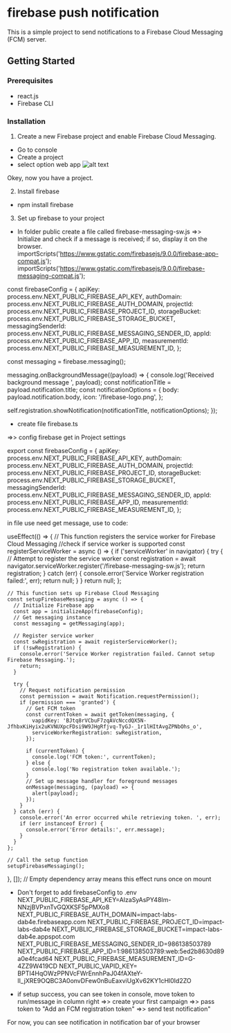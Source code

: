 # firebase push notification

This is a simple project to send notifications to a Firebase Cloud Messaging (FCM) server.

## Getting Started

### Prerequisites

- react.js
- Firebase CLI

### Installation

1. Create a new Firebase project and enable Firebase Cloud Messaging.

- Go to console
- Create a project
- select option web app
  ![alt text](<img src="select-web-app.png">)

Okey, now you have a project.

2. Install firebase

- npm install firebase

3. Set up firebase to your project

- In folder public create a file called firebase-messaging-sw.js
  =>> Initialize and check if a message is received; if so, display it on the browser.
  importScripts('https://www.gstatic.com/firebasejs/9.0.0/firebase-app-compat.js');
  importScripts('https://www.gstatic.com/firebasejs/9.0.0/firebase-messaging-compat.js');

const firebaseConfig = {
apiKey: process.env.NEXT_PUBLIC_FIREBASE_API_KEY,
authDomain: process.env.NEXT_PUBLIC_FIREBASE_AUTH_DOMAIN,
projectId: process.env.NEXT_PUBLIC_FIREBASE_PROJECT_ID,
storageBucket: process.env.NEXT_PUBLIC_FIREBASE_STORAGE_BUCKET,
messagingSenderId: process.env.NEXT_PUBLIC_FIREBASE_MESSAGING_SENDER_ID,
appId: process.env.NEXT_PUBLIC_FIREBASE_APP_ID,
measurementId: process.env.NEXT_PUBLIC_FIREBASE_MEASUREMENT_ID,
};

const messaging = firebase.messaging();

messaging.onBackgroundMessage((payload) => {
console.log('Received background message ', payload);
const notificationTitle = payload.notification.title;
const notificationOptions = {
body: payload.notification.body,
icon: '/firebase-logo.png',
};

self.registration.showNotification(notificationTitle, notificationOptions);
});

- create file firebase.ts

=>> config firebase get in Project settings

export const firebaseConfig = {
apiKey: process.env.NEXT_PUBLIC_FIREBASE_API_KEY,
authDomain: process.env.NEXT_PUBLIC_FIREBASE_AUTH_DOMAIN,
projectId: process.env.NEXT_PUBLIC_FIREBASE_PROJECT_ID,
storageBucket: process.env.NEXT_PUBLIC_FIREBASE_STORAGE_BUCKET,
messagingSenderId: process.env.NEXT_PUBLIC_FIREBASE_MESSAGING_SENDER_ID,
appId: process.env.NEXT_PUBLIC_FIREBASE_APP_ID,
measurementId: process.env.NEXT_PUBLIC_FIREBASE_MEASUREMENT_ID,
};

in file use need get message, use to code:

useEffect(() => {
// This function registers the service worker for Firebase Cloud Messaging
//check if service worker is supported
const registerServiceWorker = async () => {
if ('serviceWorker' in navigator) {
try {
// Attempt to register the service worker
const registration = await navigator.serviceWorker.register('/firebase-messaging-sw.js');
return registration;
} catch (err) {
console.error('Service Worker registration failed:', err);
return null;
}
}
return null;
};

    // This function sets up Firebase Cloud Messaging
    const setupFirebaseMessaging = async () => {
      // Initialize Firebase app
      const app = initializeApp(firebaseConfig);
      // Get messaging instance
      const messaging = getMessaging(app);

      // Register service worker
      const swRegistration = await registerServiceWorker();
      if (!swRegistration) {
        console.error('Service Worker registration failed. Cannot setup Firebase Messaging.');
        return;
      }

      try {
        // Request notification permission
        const permission = await Notification.requestPermission();
        if (permission === 'granted') {
          // Get FCM token
          const currentToken = await getToken(messaging, {
            vapidKey: 'BJtq8rVCbuF7zqAVcNccdQX5N-JfhbxKiHyix2uKVNUXpcFDsi9W9JHgRfjvq-TyGJ-_1r1lHItAvgZPNbOhs_o',
            serviceWorkerRegistration: swRegistration,
          });

          if (currentToken) {
            console.log('FCM token:', currentToken);
          } else {
            console.log('No registration token available.');
          }
          // Set up message handler for foreground messages
          onMessage(messaging, (payload) => {
            alert(payload);
          });
        }
      } catch (err) {
        console.error('An error occurred while retrieving token. ', err);
        if (err instanceof Error) {
          console.error('Error details:', err.message);
        }
      }
    };

    // Call the setup function
    setupFirebaseMessaging();

}, []); // Empty dependency array means this effect runs once on mount

- Don't forget to add firebaseConfig to .env
  NEXT_PUBLIC_FIREBASE_API_KEY=AIzaSyAsPY48Im-NNzjBVPxnTvGQXKSF5pPMXo8
  NEXT_PUBLIC_FIREBASE_AUTH_DOMAIN=impact-labs-dab4e.firebaseapp.com
  NEXT_PUBLIC_FIREBASE_PROJECT_ID=impact-labs-dab4e
  NEXT_PUBLIC_FIREBASE_STORAGE_BUCKET=impact-labs-dab4e.appspot.com
  NEXT_PUBLIC_FIREBASE_MESSAGING_SENDER_ID=986138503789
  NEXT_PUBLIC_FIREBASE_APP_ID=1:986138503789:web:5ed2b8630d89a0e4fcad64
  NEXT_PUBLIC_FIREBASE_MEASUREMENT_ID=G-4ZZ9W419CD
  NEXT_PUBLIC_VAPID_KEY= BPTI4HqOWzPPNVcFWrEnnhPaJ04fAXteY-lI_jXRE9OQBC3A0onvDFew0nBuEaxviUgXv62KY1cHl0Id2ZO

- if setup success, you can see token in console, move token to run/message in column right =>> create your first campaign =>> pass token to "Add an FCM registration token" =>> send test notification"

For now, you can see notification in notification bar of your browser
